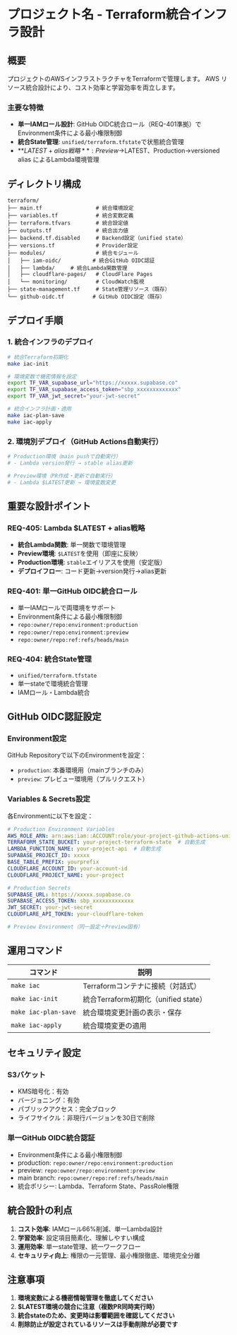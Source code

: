 # プロジェクト名 - Terraform統合インフラ設計

## 概要

プロジェクトのAWSインフラストラクチャをTerraformで管理します。
AWS リソース統合設計により、コスト効率と学習効率を両立します。

### 主要な特徴

- **単一IAMロール設計**: GitHub OIDC統合ロール（REQ-401準拠）でEnvironment条件による最小権限制御
- **統合State管理**: `unified/terraform.tfstate`で状態統合管理
- **$LATEST + alias戦略**: Preview→$LATEST、Production→versioned alias によるLambda環境管理

## ディレクトリ構成

```
terraform/
├── main.tf                 # 統合環境設定
├── variables.tf            # 統合変数定義
├── terraform.tfvars        # 統合設定値
├── outputs.tf              # 統合出力値
├── backend.tf.disabled     # Backend設定（unified state）
├── versions.tf             # Provider設定
├── modules/                # 統合モジュール
│   ├── iam-oidc/          # 統合GitHub OIDC認証
│   ├── lambda/     # 統合Lambda関数管理
│   ├── cloudflare-pages/   # CloudFlare Pages
│   └── monitoring/         # CloudWatch監視
├── state-management.tf     # State管理リソース（既存）
└── github-oidc.tf         # GitHub OIDC設定（既存）
```

## デプロイ手順

### 1. 統合インフラのデプロイ

```bash
# 統合Terraform初期化
make iac-init

# 環境変数で機密情報を設定
export TF_VAR_supabase_url="https://xxxxx.supabase.co"
export TF_VAR_supabase_access_token="sbp_xxxxxxxxxxxxx"  
export TF_VAR_jwt_secret="your-jwt-secret"

# 統合インフラ計画・適用
make iac-plan-save
make iac-apply
```

### 2. 環境別デプロイ（GitHub Actions自動実行）

```bash
# Production環境（main pushで自動実行）
# - Lambda version発行 → stable alias更新

# Preview環境（PR作成・更新で自動実行）  
# - Lambda $LATEST更新 → 環境変数変更
```

## 重要な設計ポイント

### REQ-405: Lambda $LATEST + alias戦略

- **統合Lambda関数**: 単一関数で環境管理
- **Preview環境**: `$LATEST`を使用（即座に反映）
- **Production環境**: `stable`エイリアスを使用（安定版）
- **デプロイフロー**: コード更新→version発行→alias更新

### REQ-401: 単一GitHub OIDC統合ロール

- 単一IAMロールで両環境をサポート
- Environment条件による最小権限制御
- `repo:owner/repo:environment:production`
- `repo:owner/repo:environment:preview` 
- `repo:owner/repo:ref:refs/heads/main`

### REQ-404: 統合State管理

- `unified/terraform.tfstate`
- 単一stateで環境統合管理
- IAMロール・Lambda統合

## GitHub OIDC認証設定

### Environment設定

GitHub Repositoryで以下のEnvironmentを設定：

- `production`: 本番環境用（mainブランチのみ）
- `preview`: プレビュー環境用（プルリクエスト）

### Variables & Secrets設定

各Environmentに以下を設定：

```yaml
# Production Environment Variables
AWS_ROLE_ARN: arn:aws:iam::ACCOUNT:role/your-project-github-actions-unified
TERRAFORM_STATE_BUCKET: your-project-terraform-state  # 自動生成
LAMBDA_FUNCTION_NAME: your-project-api  # 自動生成
SUPABASE_PROJECT_ID: xxxxx
BASE_TABLE_PREFIX: yourprefix
CLOUDFLARE_ACCOUNT_ID: your-account-id
CLOUDFLARE_PROJECT_NAME: your-project

# Production Secrets
SUPABASE_URL: https://xxxxx.supabase.co
SUPABASE_ACCESS_TOKEN: sbp_xxxxxxxxxxxxx
JWT_SECRET: your-jwt-secret
CLOUDFLARE_API_TOKEN: your-cloudflare-token

# Preview Environment（同一設定＋Preview固有）
```

## 運用コマンド

| コマンド | 説明 |
|----------|------|
| `make iac` | Terraformコンテナに接続（対話式） |
| `make iac-init` | 統合Terraform初期化（unified state） |
| `make iac-plan-save` | 統合環境変更計画の表示・保存 |
| `make iac-apply` | 統合環境変更の適用 |

## セキュリティ設定

### S3バケット
- KMS暗号化：有効
- バージョニング：有効
- パブリックアクセス：完全ブロック
- ライフサイクル：非現行バージョンを30日で削除

### 単一GitHub OIDC統合認証
- Environment条件による最小権限制御
- production: `repo:owner/repo:environment:production`
- preview: `repo:owner/repo:environment:preview`
- main branch: `repo:owner/repo:ref:refs/heads/main`
- 統合ポリシー: Lambda、Terraform State、PassRole権限

## 統合設計の利点

1. **コスト効率**: IAMロール66%削減、単一Lambda設計
2. **学習効率**: 設定項目簡素化、理解しやすい構成
3. **運用効率**: 単一state管理、統一ワークフロー
4. **セキュリティ向上**: 権限の一元管理、最小権限徹底、環境完全分離

## 注意事項

1. **環境変数による機密情報管理を徹底してください**
2. **$LATEST環境の競合に注意（複数PR同時実行時）**
3. **統合stateのため、変更時は影響範囲を確認してください**
4. **削除防止が設定されているリソースは手動削除が必要です**

